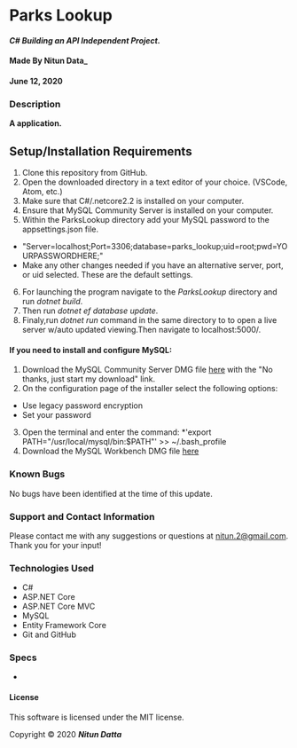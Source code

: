 
# **Parks Lookup**

#### _C# Building an API Independent Project._

#### Made By **Nitun Data_**
#### June 12, 2020

### Description

__A application.__

## Setup/Installation Requirements

1. Clone this repository from GitHub.
2. Open the downloaded directory in a text editor of your choice.
  (VSCode, Atom, etc.)
3. Make sure that C#/.netcore2.2 is installed on your computer.
4. Ensure that  MySQL Community Server is installed on your computer.
5. Within the ParksLookup directory add your MySQL password to the appsettings.json file.
* "Server=localhost;Port=3306;database=parks_lookup;uid=root;pwd=YOURPASSWORDHERE;"
* Make any other changes needed if you have an alternative server, port, or uid selected. These are the default settings.
6. For launching the program navigate to the _ParksLookup_ directory and run _dotnet build_.
7. Then run _dotnet ef database update_.
8. Finaly,run _dotnet run_ command in the same directory to to open a live server w/auto updated viewing.Then navigate to localhost:5000/.

#### If you need to install and configure MySQL:
1. Download the MySQL Community Server DMG file [here](https://dev.mysql.com/downloads/file/?id=484914) with the "No thanks, just start my download" link.
2. On the configuration page of the installer select the following options:
* Use legacy password encryption
* Set your password
3. Open the terminal and enter the command:
*'export PATH="/usr/local/mysql/bin:$PATH"' >> ~/.bash_profile
4. Download the MySQL Workbench DMG file [here](https://dev.mysql.com/downloads/file/?id=484391)

### Known Bugs

No bugs have been identified at the time of this update.

### Support and Contact Information

Please contact me with any suggestions or questions at nitun.2@gmail.com. Thank you for your input!  

### Technologies Used

* C#
* ASP.NET Core
* ASP.NET Core MVC
* MySQL
* Entity Framework Core
* Git and GitHub

### Specs
* 


#### License

This software is licensed under the MIT license.

Copyright © 2020 **_Nitun Datta_**
